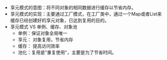 + 享元模式的意图：将不同对象的相同数据进行缓存以节省内存。
+ 享元模式的实现：主要通过工厂模式，在工厂类中，通过一个Map或者List来缓存已经创建好的享元对象，已达到复用的目的。
+ 享元模式 VS 单例、缓存、对象池
    + 单例：保证对象全局唯一
    + 享元： 对象复用，节省内存
    + 缓存： 提高访问效率
    + 池化：复用是"重复使用"，主要是为了节省时间。

